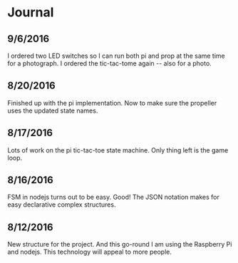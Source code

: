 # Journal

## 9/6/2016

I ordered two LED switches so I can run both pi and prop at the same time for a photograph. I ordered
the tic-tac-tome again -- also for a photo.

## 8/20/2016

Finished up with the pi implementation. Now to make sure the propeller uses the updated state names.

## 8/17/2016

Lots of work on the pi tic-tac-toe state machine. Only thing left is the game loop.

## 8/16/2016

FSM in nodejs turns out to be easy. Good! The JSON notation makes for easy declarative
complex structures.

## 8/12/2016

New structure for the project. And this go-round I am using the Raspberry Pi and nodejs. This
technology will appeal to more people.



